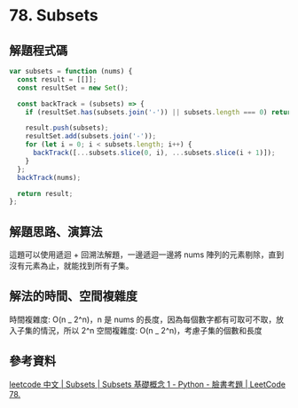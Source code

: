 # 78. Subsets

## 解題程式碼

```javascript
var subsets = function (nums) {
  const result = [[]];
  const resultSet = new Set();

  const backTrack = (subsets) => {
    if (resultSet.has(subsets.join('-')) || subsets.length === 0) return;

    result.push(subsets);
    resultSet.add(subsets.join('-'));
    for (let i = 0; i < subsets.length; i++) {
      backTrack([...subsets.slice(0, i), ...subsets.slice(i + 1)]);
    }
  };
  backTrack(nums);

  return result;
};
```

## 解題思路、演算法

這題可以使用遞迴 + 回溯法解題，一邊遞迴一邊將 nums 陣列的元素剔除，直到沒有元素為止，就能找到所有子集。

## 解法的時間、空間複雜度

時間複雜度: O(n _ 2^n)，n 是 nums 的長度，因為每個數字都有可取可不取，放入子集的情況，所以 2^n
空間複雜度: O(n _ 2^n)，考慮子集的個數和長度

## 參考資料

[leetcode 中文 | Subsets | Subsets 基礎概念 1 - Python - 臉書考題 | LeetCode 78.](https://youtu.be/6mlWs0iABjs)
